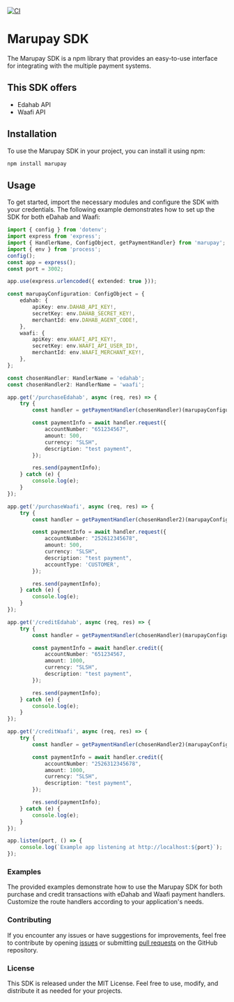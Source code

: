 [![CI](https://github.com/iamshabell/marupay/actions/workflows/main.yml/badge.svg)](https://github.com/iamshabell/marupay/actions/workflows/main.yml)

# Marupay SDK

The Marupay SDK is a npm library that provides an easy-to-use interface for integrating with the multiple payment systems. 

## This SDK offers
- Edahab API
- Waafi API


## Installation

To use the Marupay SDK in your project, you can install it using npm:

```sh
npm install marupay
```

## Usage

To get started, import the necessary modules and configure the SDK with your credentials. The following example demonstrates how to set up the SDK for both eDahab and Waafi:

```typescript
import { config } from 'dotenv';
import express from 'express';
import { HandlerName, ConfigObject, getPaymentHandler} from 'marupay';
import { env } from 'process';
config();
const app = express();
const port = 3002;

app.use(express.urlencoded({ extended: true }));

const marupayConfiguration: ConfigObject = {
    edahab: {
        apiKey: env.DAHAB_API_KEY!,
        secretKey: env.DAHAB_SECRET_KEY!,
        merchantId: env.DAHAB_AGENT_CODE!,
    },
    waafi: {
        apiKey: env.WAAFI_API_KEY!,
        secretKey: env.WAAFI_API_USER_ID!,
        merchantId: env.WAAFI_MERCHANT_KEY!,
    },
};

const chosenHandler: HandlerName = 'edahab';
const chosenHandler2: HandlerName = 'waafi';

app.get('/purchaseEdahab', async (req, res) => {
    try {
        const handler = getPaymentHandler(chosenHandler)(marupayConfiguration[chosenHandler]!);

        const paymentInfo = await handler.request({
            accountNumber: "651234567",
            amount: 500,
            currency: "SLSH",
            description: "test payment",
        });

        res.send(paymentInfo);
    } catch (e) {
        console.log(e);
    }
});

app.get('/purchaseWaafi', async (req, res) => {
    try {
        const handler = getPaymentHandler(chosenHandler2)(marupayConfiguration[chosenHandler2]!);

        const paymentInfo = await handler.request({
            accountNumber: "252612345678",
            amount: 500,
            currency: "SLSH",
            description: "test payment",
            accountType: 'CUSTOMER',
        });

        res.send(paymentInfo);
    } catch (e) {
        console.log(e);
    }
});

app.get('/creditEdahab', async (req, res) => {
    try {
        const handler = getPaymentHandler(chosenHandler)(marupayConfiguration[chosenHandler]!);

        const paymentInfo = await handler.credit({
            accountNumber: "651234567,
            amount: 1000,
            currency: "SLSH",
            description: "test payment",
        });

        res.send(paymentInfo);
    } catch (e) {
        console.log(e);
    }
});

app.get('/creditWaafi', async (req, res) => {
    try {
        const handler = getPaymentHandler(chosenHandler2)(marupayConfiguration[chosenHandler2]!);

        const paymentInfo = await handler.credit({
            accountNumber: "2526312345678",
            amount: 1000,
            currency: "SLSH",
            description: "test payment",
        });

        res.send(paymentInfo);
    } catch (e) {
        console.log(e);
    }
});

app.listen(port, () => {
    console.log(`Example app listening at http://localhost:${port}`);
});
```

### Examples

The provided examples demonstrate how to use the Marupay SDK for both purchase and credit transactions with eDahab and Waafi payment handlers. Customize the route handlers according to your application's needs.

### Contributing
If you encounter any issues or have suggestions for improvements, feel free to contribute by opening [issues]('https://github.com/iamshabell/marupay/issues') or submitting [pull requests]('https://github.com/iamshabell/marupay/pulls') on the GitHub repository.

### License

This SDK is released under the MIT License. Feel free to use, modify, and distribute it as needed for your projects.
